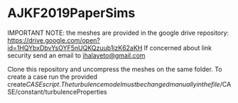# AJKF2019PaperSims

IMPORTANT NOTE: the meshes are provided in the google drive repository: https://drive.google.com/open?id=1HQYbxDbvYsOYF5nUQKQzuub1izK62aKH
If concerned about link security send an email to ihalayeto@gmail.com

Clone this repository and uncompress the meshes on the same folder.
To create a case run the provided create$CASE script.
The turbulence model must be changed manually in the file /$CASE/constant/turbulenceProperties
